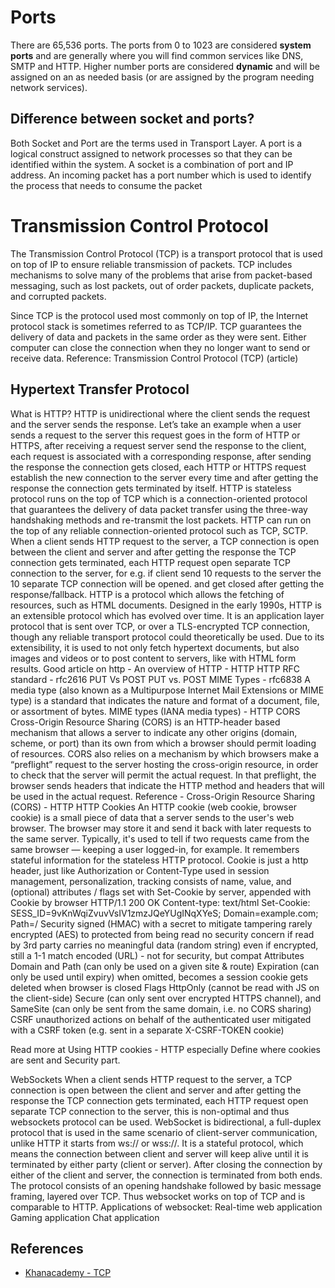 # Ports
There are 65,536 ports. The ports from 0 to 1023 are considered **system ports** and are generally where you will find common services like DNS, SMTP and HTTP. Higher number ports are considered **dynamic** and will be assigned on an as needed basis (or are assigned by the program needing network services).

## Difference between socket and ports?
Both Socket and Port are the terms used in Transport Layer.
A port is a logical construct assigned to network processes so that they can be identified within the system. 
A socket is a combination of port and IP address.
An incoming packet has a port number which is used to identify the process that needs to consume the packet

# Transmission Control Protocol
The Transmission Control Protocol (TCP) is a transport protocol that is used on top of IP to ensure reliable transmission of packets. TCP includes mechanisms to solve many of the problems that arise from packet-based messaging, such as lost packets, out of order packets, duplicate packets, and corrupted packets. 

Since TCP is the protocol used most commonly on top of IP, the Internet protocol stack is sometimes referred to as TCP/IP. TCP guarantees the delivery of data and packets in the same order as they were sent. Either computer can close the connection when they no longer want to send or receive data.
Reference: Transmission Control Protocol (TCP) (article) 


## Hypertext Transfer Protocol
What is HTTP?
HTTP is unidirectional where the client sends the request and the server sends the response.
Let’s take an example when a user sends a request to the server this request goes in the form of HTTP or HTTPS, after receiving a request server send the response to the client, each request is associated with a corresponding response, after sending the response the connection gets closed, each HTTP or HTTPS request establish the new connection to the server every time and after getting the response the connection gets terminated by itself. 
HTTP is stateless protocol runs on the top of TCP which is a connection-oriented protocol that guarantees the delivery of data packet transfer using the three-way handshaking methods and re-transmit the lost packets. 
HTTP can run on the top of any reliable connection-oriented protocol such as TCP, SCTP. 
When a client sends HTTP request to the server, a TCP connection is open between the client and server and after getting the response the TCP connection gets terminated, each HTTP request open separate TCP connection to the server, for e.g. if client send 10 requests to the server the 10 separate TCP connection will be opened. and get closed after getting the response/fallback. 
HTTP is a protocol which allows the fetching of resources, such as HTML documents.
Designed in the early 1990s, HTTP is an extensible protocol which has evolved over time.
It is an application layer protocol that is sent over TCP, or over a TLS-encrypted TCP connection, though any reliable transport protocol could theoretically be used.
Due to its extensibility, it is used to not only fetch hypertext documents, but also images and videos or to post content to servers, like with HTML form results.
Good article on http - An overview of HTTP - HTTP
HTTP RFC standard - rfc2616 
PUT Vs POST
PUT vs. POST 
MIME Types - rfc6838 
A media type (also known as a Multipurpose Internet Mail Extensions or MIME type) is a standard that indicates the nature and format of a document, file, or assortment of bytes. 
MIME types (IANA media types) - HTTP 
CORS
Cross-Origin Resource Sharing (CORS) is an HTTP-header based mechanism that allows a server to indicate any other origins (domain, scheme, or port) than its own from which a browser should permit loading of resources. 
CORS also relies on a mechanism by which browsers make a “preflight” request to the server hosting the cross-origin resource, in order to check that the server will permit the actual request.
In that preflight, the browser sends headers that indicate the HTTP method and headers that will be used in the actual request.
Reference - Cross-Origin Resource Sharing (CORS) - HTTP 
HTTP Cookies
An HTTP cookie (web cookie, browser cookie) is a small piece of data that a server sends to the user's web browser. The browser may store it and send it back with later requests to the same server. Typically, it's used to tell if two requests came from the same browser — keeping a user logged-in, for example. It remembers stateful information for the stateless HTTP protocol.
Cookie is just a http header, just like Authorization or Content-Type
used in session management, personalization, tracking
consists of name, value, and (optional) attributes / flags
set with Set-Cookie by server, appended with Cookie by browser
HTTP/1.1 200 OK
Content-type: text/html
Set-Cookie: SESS_ID=9vKnWqiZvuvVsIV1zmzJQeYUgINqXYeS; Domain=example.com; Path=/
Security
signed (HMAC) with a secret to mitigate tampering
rarely encrypted (AES) to protected from being read
no security concern if read by 3rd party
carries no meaningful data (random string)
even if encrypted, still a 1-1 match
encoded (URL) - not for security, but compat
Attributes
Domain and Path (can only be used on a given site & route)
Expiration (can only be used until expiry)
when omitted, becomes a session cookie
gets deleted when browser is closed
Flags
HttpOnly (cannot be read with JS on the client-side)
Secure (can only sent over encrypted HTTPS channel), and
SameSite (can only be sent from the same domain, i.e. no CORS sharing)
CSRF
unauthorized actions on behalf of the authenticated user
mitigated with a CSRF token (e.g. sent in a separate X-CSRF-TOKEN cookie) 

Read more at Using HTTP cookies - HTTP especially Define where cookies are sent  and Security part.


WebSockets
When a client sends HTTP request to the server, a TCP connection is open between the client and server and after getting the response the TCP connection gets terminated, each HTTP request open separate TCP connection to the server, this is non-optimal and thus websockets protocol can be used.
WebSocket is bidirectional, a full-duplex protocol that is used in the same scenario of client-server communication, unlike HTTP it starts from ws:// or wss://.
It is a stateful protocol, which means the connection between client and server will keep alive until it is terminated by either party (client or server). After closing the connection by either of the client and server, the connection is terminated from both ends.
The protocol consists of an opening handshake followed by basic message framing, layered over TCP. Thus websocket works on top of TCP and is comparable to HTTP.
Applications of websocket:
Real-time web application
Gaming application
Chat application

## References
- [Khanacademy - TCP](https://www.khanacademy.org/computing/computers-and-internet/xcae6f4a7ff015e7d:the-internet/xcae6f4a7ff015e7d:transporting-packets/a/transmission-control-protocol--tcp)
